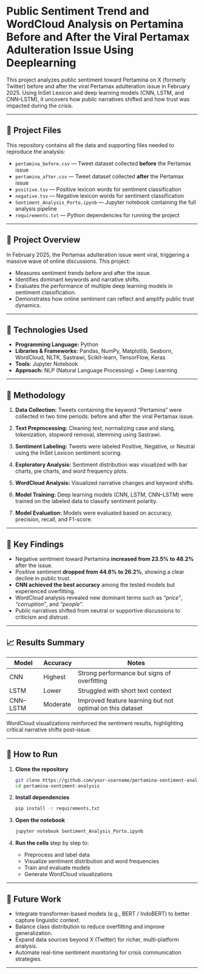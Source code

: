 # Public Sentiment Trend and WordCloud Analysis on Pertamina Before and After the Viral Pertamax Adulteration Issue Using Deeplearning

This project analyzes public sentiment toward Pertamina on X (formerly Twitter) before and after the viral Pertamax adulteration issue in February 2025. Using InSet Lexicon and deep learning models (CNN, LSTM, and CNN–LSTM), it uncovers how public narratives shifted and how trust was impacted during the crisis.

---

## 📁 Project Files

This repository contains all the data and supporting files needed to reproduce the analysis:

* `pertamina_before.csv` — Tweet dataset collected **before** the Pertamax issue
* `pertamina_after.csv` — Tweet dataset collected **after** the Pertamax issue
* `positive.tsv` — Positive lexicon words for sentiment classification
* `negative.tsv` — Negative lexicon words for sentiment classification
* `Sentiment_Analysis_Porto.ipynb` — Jupyter notebook containing the full analysis pipeline
* `requirements.txt` — Python dependencies for running the project

---

## 🧠 Project Overview

In February 2025, the Pertamax adulteration issue went viral, triggering a massive wave of online discussions.
This project:

* Measures sentiment trends before and after the issue.
* Identifies dominant keywords and narrative shifts.
* Evaluates the performance of multiple deep learning models in sentiment classification.
* Demonstrates how online sentiment can reflect and amplify public trust dynamics.

---

## 🧰 Technologies Used

* **Programming Language:** Python
* **Libraries & Frameworks:**
  Pandas, NumPy, Matplotlib, Seaborn, WordCloud, NLTK, Sastrawi, Scikit-learn, TensorFlow, Keras
* **Tools:** Jupyter Notebook
* **Approach:** NLP (Natural Language Processing) + Deep Learning

---

## 🧪 Methodology

1. **Data Collection:**
   Tweets containing the keyword “Pertamina” were collected in two time periods: before and after the viral Pertamax issue.

2. **Text Preprocessing:**
   Cleaning text, normalizing case and slang, tokenization, stopword removal, stemming using Sastrawi.

3. **Sentiment Labeling:**
   Tweets were labeled Positive, Negative, or Neutral using the InSet Lexicon sentiment scoring.

4. **Exploratory Analysis:**
   Sentiment distribution was visualized with bar charts, pie charts, and word frequency plots.

5. **WordCloud Analysis:**
   Visualized narrative changes and keyword shifts.

6. **Model Training:**
   Deep learning models (CNN, LSTM, CNN–LSTM) were trained on the labeled data to classify sentiment polarity.

7. **Model Evaluation:**
   Models were evaluated based on accuracy, precision, recall, and F1-score.

---

## 🧠 Key Findings

* Negative sentiment toward Pertamina **increased from 23.5% to 48.2%** after the issue.
* Positive sentiment **dropped from 44.6% to 26.2%**, showing a clear decline in public trust.
* **CNN achieved the best accuracy** among the tested models but experienced overfitting.
* WordCloud analysis revealed new dominant terms such as *“price”*, *“corruption”*, and *“people”*.
* Public narratives shifted from neutral or supportive discussions to criticism and distrust.

---

## 📈 Results Summary

| Model    | Accuracy | Notes                                                     |
| -------- | -------- | --------------------------------------------------------- |
| CNN      | Highest  | Strong performance but signs of overfitting               |
| LSTM     | Lower    | Struggled with short text context                         |
| CNN–LSTM | Moderate | Improved feature learning but not optimal on this dataset |

WordCloud visualizations reinforced the sentiment results, highlighting critical narrative shifts post-issue.

---

## 🚀 How to Run

1. **Clone the repository**

   ```bash
   git clone https://github.com/your-username/pertamina-sentiment-analysis.git
   cd pertamina-sentiment-analysis
   ```

2. **Install dependencies**

   ```bash
   pip install -r requirements.txt
   ```

3. **Open the notebook**

   ```bash
   jupyter notebook Sentiment_Analysis_Porto.ipynb
   ```

4. **Run the cells** step by step to:

   * Preprocess and label data
   * Visualize sentiment distribution and word frequencies
   * Train and evaluate models
   * Generate WordCloud visualizations

---

## 🧭 Future Work

* Integrate transformer-based models (e.g., BERT / IndoBERT) to better capture linguistic context.
* Balance class distribution to reduce overfitting and improve generalization.
* Expand data sources beyond X (Twitter) for richer, multi-platform analysis.
* Automate real-time sentiment monitoring for crisis communication strategies.

---
